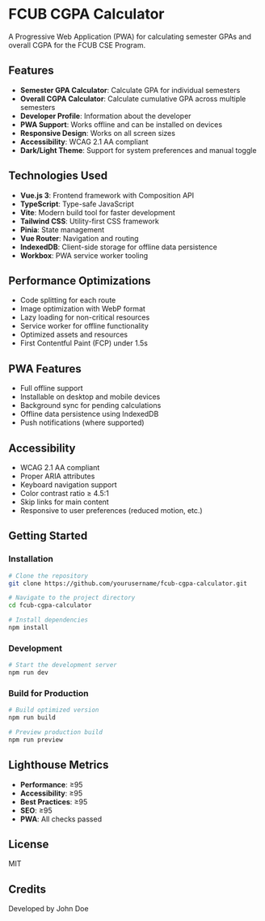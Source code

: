 # FCUB CGPA Calculator

A Progressive Web Application (PWA) for calculating semester GPAs and overall CGPA for the FCUB CSE Program.

## Features

- **Semester GPA Calculator**: Calculate GPA for individual semesters
- **Overall CGPA Calculator**: Calculate cumulative GPA across multiple semesters
- **Developer Profile**: Information about the developer
- **PWA Support**: Works offline and can be installed on devices
- **Responsive Design**: Works on all screen sizes
- **Accessibility**: WCAG 2.1 AA compliant
- **Dark/Light Theme**: Support for system preferences and manual toggle

## Technologies Used

- **Vue.js 3**: Frontend framework with Composition API
- **TypeScript**: Type-safe JavaScript
- **Vite**: Modern build tool for faster development
- **Tailwind CSS**: Utility-first CSS framework
- **Pinia**: State management
- **Vue Router**: Navigation and routing
- **IndexedDB**: Client-side storage for offline data persistence
- **Workbox**: PWA service worker tooling

## Performance Optimizations

- Code splitting for each route
- Image optimization with WebP format
- Lazy loading for non-critical resources
- Service worker for offline functionality
- Optimized assets and resources
- First Contentful Paint (FCP) under 1.5s

## PWA Features

- Full offline support
- Installable on desktop and mobile devices
- Background sync for pending calculations
- Offline data persistence using IndexedDB
- Push notifications (where supported)

## Accessibility

- WCAG 2.1 AA compliant
- Proper ARIA attributes
- Keyboard navigation support
- Color contrast ratio ≥ 4.5:1
- Skip links for main content
- Responsive to user preferences (reduced motion, etc.)

## Getting Started

### Installation

```bash
# Clone the repository
git clone https://github.com/yourusername/fcub-cgpa-calculator.git

# Navigate to the project directory
cd fcub-cgpa-calculator

# Install dependencies
npm install
```

### Development

```bash
# Start the development server
npm run dev
```

### Build for Production

```bash
# Build optimized version
npm run build

# Preview production build
npm run preview
```

## Lighthouse Metrics

- **Performance**: ≥95
- **Accessibility**: ≥95
- **Best Practices**: ≥95
- **SEO**: ≥95
- **PWA**: All checks passed

## License

MIT

## Credits

Developed by John Doe
